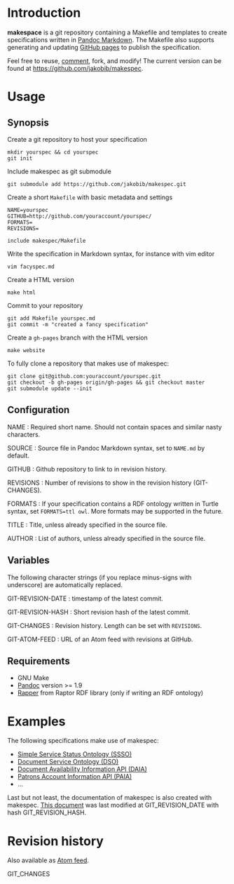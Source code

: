 # Introduction

**makespace** is a git repository containing a Makefile and templates to create
specifications written in [Pandoc Markdown]. The Makefile also supports
generating and updating [GitHub pages](http://pages.github.com/) to publish the
specification.

Feel free to reuse, [comment](https://github.com/jakobib/makespec/issues),
fork, and modify! The current version can be found at
<https://github.com/jakobib/makespec>.

# Usage

## Synopsis

Create a git repository to host your specification

    mkdir yourspec && cd yourspec
    git init

Include makespec as git submodule

    git submodule add https://github.com/jakobib/makespec.git

Create a short `Makefile` with basic metadata and settings

    NAME=yourspec
    GITHUB=http://github.com/youraccount/yourspec/
    FORMATS=
    REVISIONS=
    
    include makespec/Makefile

Write the specification in Markdown syntax, for instance with vim editor

    vim facyspec.md

Create a HTML version

    make html

Commit to your repository

    git add Makefile yourspec.md
    git commit -m "created a fancy specification"

Create a `gh-pages` branch with the HTML version

    make website

To fully clone a repository that makes use of makespec:

    git clone git@github.com:youraccount/yourspec.git
    git checkout -b gh-pages origin/gh-pages && git checkout master
    git submodule update --init

## Configuration

NAME
  : Required short name. Should not contain spaces and similar nasty characters.

SOURCE
  : Source file in Pandoc Markdown syntax, set to `NAME.md` by default.

GITHUB
  : Github repository to link to in revision history.

REVISIONS
  : Number of revisions to show in the revision history (GIT-CHANGES).

FORMATS
  : If your specification contains a RDF ontology written in Turtle syntax, 
    set `FORMATS=ttl owl`. More formats may be supported in the future.

TITLE
  : Title, unless already specified in the source file.

AUTHOR
  : List of authors, unless already specified in the source file.

## Variables

The following character strings (if you replace minus-signs with underscore)
are automatically replaced.

GIT-REVISION-DATE
  : timestamp of the latest commit.

GIT-REVISION-HASH
  : Short revision hash of the latest commit.

GIT-CHANGES
  : Revision history. Length can be set with `REVISIONS`.

GIT-ATOM-FEED
  : URL of an Atom feed with revisions at GitHub.

## Requirements

* GNU Make
* [Pandoc](http://johnmacfarlane.net/pandoc/) version >= 1.9
* [Rapper](http://librdf.org/raptor/rapper.html) from Raptor RDF library
  (only if writing an RDF ontology)

# Examples

The following specifications make use of makespec:

* [Simple Service Status Ontology (SSSO)](https://github.com/gbv/ssso)
* [Document Service Ontology (DSO)](https://github.com/gbv/dso)
* [Document Availability Information API (DAIA)](https://github.com/gbv/daiaspec)
* [Patrons Account Information API (PAIA)](https://github.com/gbv/paia)
* ...

Last but not least, the documentation of makespec is also created with makespec.
[This document](https://github.com/jakobib/makespec/blob/master/README.md) was
last modified at GIT_REVISION_DATE with hash GIT_REVISION_HASH.

[Pandoc Markdown]: http://johnmacfarlane.net/pandoc/demo/example9/pandocs-markdown.html

# Revision history

Also available as [Atom feed](GIT_ATOM_FEED).

GIT_CHANGES

